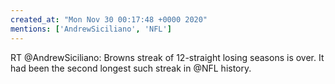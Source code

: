 ```yaml
---
created_at: "Mon Nov 30 00:17:48 +0000 2020"
mentions: ['AndrewSiciliano', 'NFL']
---
```


RT @AndrewSiciliano: Browns streak of 12-straight losing seasons is over. It had been the second longest such streak in @NFL history.